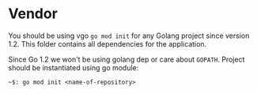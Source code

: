 # Vendor
You should be using vgo `go mod init` for any Golang project since version 1.2. This folder contains all dependencies for the application.

Since Go 1.2 we won't be using golang dep or care about `GOPATH`. Project should be instantiated using go module:

    ~$: go mod init <name-of-repository>

